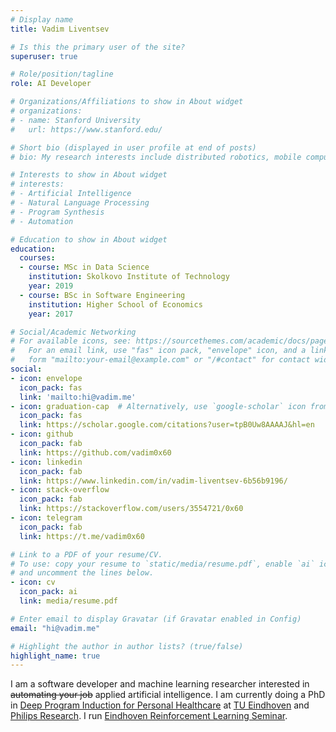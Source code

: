 ```yaml
---
# Display name
title: Vadim Liventsev

# Is this the primary user of the site?
superuser: true

# Role/position/tagline
role: AI Developer

# Organizations/Affiliations to show in About widget
# organizations:
# - name: Stanford University
#   url: https://www.stanford.edu/

# Short bio (displayed in user profile at end of posts)
# bio: My research interests include distributed robotics, mobile computing and programmable matter.

# Interests to show in About widget
# interests:
# - Artificial Intelligence
# - Natural Language Processing
# - Program Synthesis
# - Automation

# Education to show in About widget
education:
  courses:
  - course: MSc in Data Science
    institution: Skolkovo Institute of Technology
    year: 2019
  - course: BSc in Software Engineering
    institution: Higher School of Economics
    year: 2017

# Social/Academic Networking
# For available icons, see: https://sourcethemes.com/academic/docs/page-builder/#icons
#   For an email link, use "fas" icon pack, "envelope" icon, and a link in the
#   form "mailto:your-email@example.com" or "/#contact" for contact widget.
social:
- icon: envelope
  icon_pack: fas
  link: 'mailto:hi@vadim.me'
- icon: graduation-cap  # Alternatively, use `google-scholar` icon from `ai` icon pack
  icon_pack: fas
  link: https://scholar.google.com/citations?user=tpB0Uw8AAAAJ&hl=en
- icon: github
  icon_pack: fab
  link: https://github.com/vadim0x60
- icon: linkedin
  icon_pack: fab
  link: https://www.linkedin.com/in/vadim-liventsev-6b56b9196/
- icon: stack-overflow
  icon_pack: fab
  link: https://stackoverflow.com/users/3554721/0x60
- icon: telegram
  icon_pack: fab
  link: https://t.me/vadim0x60

# Link to a PDF of your resume/CV.
# To use: copy your resume to `static/media/resume.pdf`, enable `ai` icons in `params.toml`, 
# and uncomment the lines below.
- icon: cv
  icon_pack: ai
  link: media/resume.pdf

# Enter email to display Gravatar (if Gravatar enabled in Config)
email: "hi@vadim.me"

# Highlight the author in author lists? (true/false)
highlight_name: true
---
```


I am a software developer and machine learning researcher interested in ~~automating your job~~ applied artificial intelligence. I am currently doing a PhD in [Deep Program Induction for Personal Healthcare](https://www.philhumans.eu/esrs/esr-3/) at [TU Eindhoven](https://tue.nl) and [Philips Research](https://www.philips.com/a-w/research/locations/eindhoven.html). I run [Eindhoven Reinforcement Learning Seminar](http://einreise.tilda.ws/).
